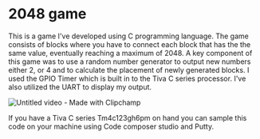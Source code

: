 # 2048 game
This is a game I've developed using C programming language. The game consists of blocks where you have to connect each block that has the the same value, eventually reaching a maximum of 2048.
A key component of this game was to use a random number generator to output new numbers either 2, or 4 and to calculate the placement of newly generated blocks. I used the GPIO Timer which is built in to the Tiva C series processor. I've also utilized the UART to display my output. 

![Untitled video - Made with Clipchamp](https://user-images.githubusercontent.com/44245581/227757796-0e71ed36-d919-4795-bb20-6d8475ae1e4d.gif)

If you have a Tiva C series Tm4c123gh6pm on hand you can sample this code on your machine using Code composer studio and Putty.
